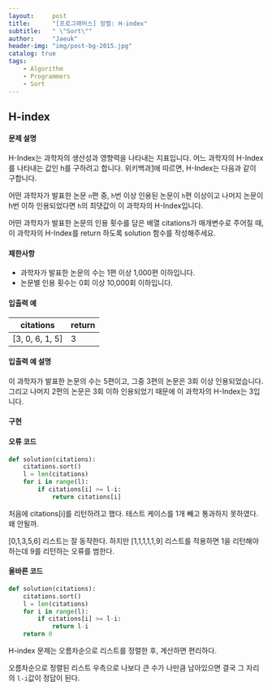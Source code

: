 ```yaml
---
layout:     post
title:      "[프로그래머스] 정렬: H-index"
subtitle:   " \"Sort\""
author:     "Jaeuk"
header-img: "img/post-bg-2015.jpg"
catalog: true
tags:
    - Algorithm
    - Programmers
    - Sort
---
```


## H-index

#### 문제 설명

H-Index는 과학자의 생산성과 영향력을 나타내는 지표입니다. 어느 과학자의 H-Index를 나타내는 값인 h를 구하려고 합니다. 위키백과[1](https://programmers.co.kr/learn/courses/30/lessons/42747#fn1)에 따르면, H-Index는 다음과 같이 구합니다.

어떤 과학자가 발표한 논문 `n`편 중, `h`번 이상 인용된 논문이 `h`편 이상이고 나머지 논문이 h번 이하 인용되었다면 `h`의 최댓값이 이 과학자의 H-Index입니다.

어떤 과학자가 발표한 논문의 인용 횟수를 담은 배열 citations가 매개변수로 주어질 때, 이 과학자의 H-Index를 return 하도록 solution 함수를 작성해주세요.

#### 제한사항

- 과학자가 발표한 논문의 수는 1편 이상 1,000편 이하입니다.
- 논문별 인용 횟수는 0회 이상 10,000회 이하입니다.

#### 입출력 예

| citations       | return |
| --------------- | ------ |
| [3, 0, 6, 1, 5] | 3      |

#### 입출력 예 설명

이 과학자가 발표한 논문의 수는 5편이고, 그중 3편의 논문은 3회 이상 인용되었습니다. 그리고 나머지 2편의 논문은 3회 이하 인용되었기 때문에 이 과학자의 H-Index는 3입니다.

#### 구현

#### 오류 코드

```python
def solution(citations):
    citations.sort()
    l = len(citations)
    for i in range(l):
        if citations[i] >= l-i:
            return citations[i]
```

처음에 citations[i]를 리턴하려고 했다. 테스트 케이스를 1개 빼고 통과하지 못하였다. 왜 안될까. 

[0,1,3,5,6] 리스트는 잘 동작한다. 하지만 [1,1,1,1,1,9] 리스트를 적용하면 1을 리턴해야 하는데 9를 리턴하는 오류를 범한다. 

#### 올바른 코드

```python
def solution(citations):
    citations.sort()
    l = len(citations)
    for i in range(l):
        if citations[i] >= l-i:
            return l-i
    return 0 
```

H-index 문제는 오름차순으로 리스트를 정렬한 후, 계산하면 편리하다. 

오름차순으로 정렬된 리스트 우측으로 나보다 큰 수가 나만큼 남아있으면 결국 그 자리의 `l-i`값이 정답이 된다.

